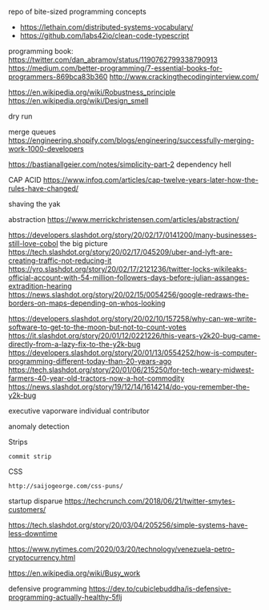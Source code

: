 repo of bite-sized programming concepts
* https://lethain.com/distributed-systems-vocabulary/
* https://github.com/labs42io/clean-code-typescript

programming book:
https://twitter.com/dan_abramov/status/1190762799338790913
https://medium.com/better-programming/7-essential-books-for-programmers-869bca83b360
http://www.crackingthecodinginterview.com/

https://en.wikipedia.org/wiki/Robustness_principle
https://en.wikipedia.org/wiki/Design_smell

dry run

merge queues https://engineering.shopify.com/blogs/engineering/successfully-merging-work-1000-developers


https://bastianallgeier.com/notes/simplicity-part-2
dependency hell

CAP ACID https://www.infoq.com/articles/cap-twelve-years-later-how-the-rules-have-changed/

shaving the yak

abstraction https://www.merrickchristensen.com/articles/abstraction/

https://developers.slashdot.org/story/20/02/17/0141200/many-businesses-still-love-cobol
the big picture https://tech.slashdot.org/story/20/02/17/045209/uber-and-lyft-are-creating-traffic-not-reducing-it
https://yro.slashdot.org/story/20/02/17/2121236/twitter-locks-wikileaks-official-account-with-54-million-followers-days-before-julian-assanges-extradition-hearing
https://news.slashdot.org/story/20/02/15/0054256/google-redraws-the-borders-on-maps-depending-on-whos-looking

https://developers.slashdot.org/story/20/02/10/157258/why-can-we-write-software-to-get-to-the-moon-but-not-to-count-votes
https://it.slashdot.org/story/20/01/12/0221226/this-years-y2k20-bug-came-directly-from-a-lazy-fix-to-the-y2k-bug
https://developers.slashdot.org/story/20/01/13/0554252/how-is-computer-programming-different-today-than-20-years-ago
https://tech.slashdot.org/story/20/01/06/215250/for-tech-weary-midwest-farmers-40-year-old-tractors-now-a-hot-commodity
https://news.slashdot.org/story/19/12/14/1614214/do-you-remember-the-y2k-bug

executive
vaporware
individual contributor

anomaly detection

Strips

    commit strip

CSS

    http://saijogeorge.com/css-puns/

startup disparue https://techcrunch.com/2018/06/21/twitter-smytes-customers/

https://tech.slashdot.org/story/20/03/04/205256/simple-systems-have-less-downtime

https://www.nytimes.com/2020/03/20/technology/venezuela-petro-cryptocurrency.html

https://en.wikipedia.org/wiki/Busy_work

defensive programming https://dev.to/cubiclebuddha/is-defensive-programming-actually-healthy-5flj
